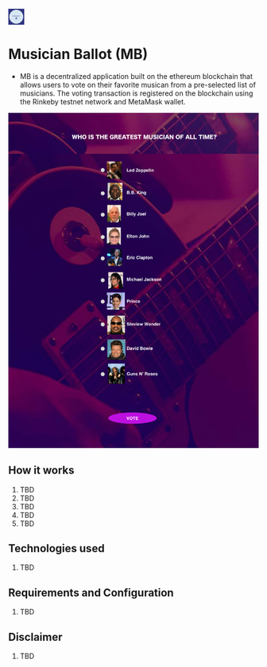 ![Company logo](images/logo.png)


# Musician Ballot (MB)
* MB is a decentralized application built on the ethereum blockchain that allows users to vote on their favorite musican from a pre-selected list of musicians. The voting   transaction is registered on the blockchain using the Rinkeby testnet network and MetaMask wallet. 


![User interface](images/music-on-the-blockchain.png)


## How it works
1. TBD
2. TBD
3. TBD
4. TBD
5. TBD


## Technologies used
1. TBD


## Requirements and Configuration
1. TBD


## Disclaimer
1. TBD

